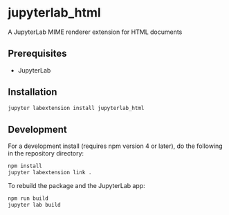 # jupyterlab_html

A JupyterLab MIME renderer extension for HTML documents


## Prerequisites

* JupyterLab

## Installation

```bash
jupyter labextension install jupyterlab_html
```

## Development

For a development install (requires npm version 4 or later), do the following in the repository directory:

```bash
npm install
jupyter labextension link .
```

To rebuild the package and the JupyterLab app:

```bash
npm run build
jupyter lab build
```

